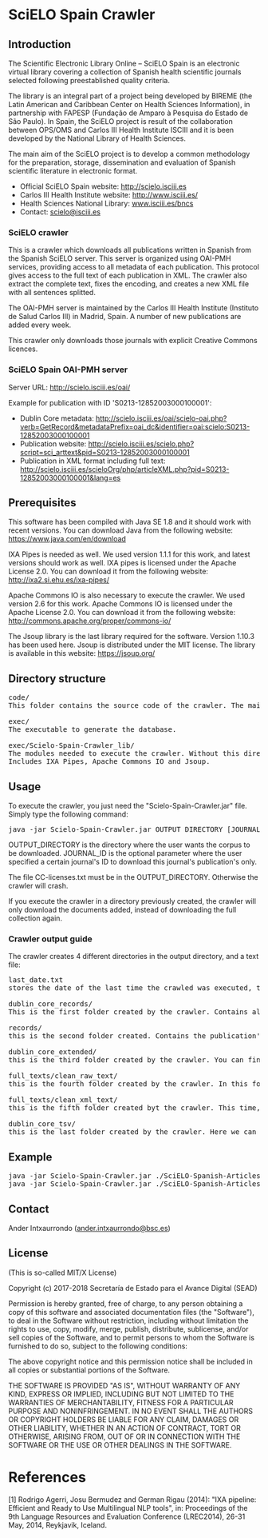 # SciELO Spain Crawler

## Introduction

The Scientific Electronic Library Online – SciELO Spain is an electronic virtual library covering a collection of Spanish health scientific journals selected following preestablished quality criteria.

The library is an integral part of a project being developed by BIREME (the Latin American and Caribbean Center on Health Sciences Information), in partnership with FAPESP (Fundação de Amparo à Pesquisa do Estado de São Paulo). In Spain, the SciELO project is result of the collaboration between OPS/OMS and Carlos III Health Institute ISCIII and it is been developed by the National Library of Health Sciences.

The main aim of the SciELO project is to develop a common methodology for the preparation, storage, dissemination and evaluation of Spanish scientific literature in electronic format. 

- Official SciELO Spain website: http://scielo.isciii.es
- Carlos III Health Institute website: http://www.isciii.es/
- Health Sciences National Library: www.isciii.es/bncs
- Contact: scielo@isciii.es

### SciELO crawler

This is a crawler which downloads all publications written in Spanish from the Spanish SciELO server. This server is organized using OAI-PMH services, providing access to all metadata of each publication. This protocol gives access to the full text of each publication in XML. The crawler also extract the complete text, fixes the encoding, and creates a new XML file with all sentences splitted.

The OAI-PMH server is maintained by the Carlos III Health Institute (Instituto de Salud Carlos III) in Madrid, Spain. A number of new publications are added every week.

This crawler only downloads those journals with explicit Creative Commons licences.

### SciELO Spain OAI-PMH server

Server URL: http://scielo.isciii.es/oai/

Example for publication with ID 'S0213-12852003000100001':
- Dublin Core metadata: http://scielo.isciii.es/oai/scielo-oai.php?verb=GetRecord&metadataPrefix=oai_dc&identifier=oai:scielo:S0213-12852003000100001
- Publication website: http://scielo.isciii.es/scielo.php?script=sci_arttext&pid=S0213-12852003000100001
- Publication in XML format including full text: http://scielo.isciii.es/scieloOrg/php/articleXML.php?pid=S0213-12852003000100001&lang=es 

## Prerequisites

This software has been compiled with Java SE 1.8 and it should work with recent versions. You can download Java from the following website: https://www.java.com/en/download

IXA Pipes is needed as well. We used version 1.1.1 for this work, and latest versions should work as well. IXA pipes is licensed under the Apache License 2.0. You can download it from the following website: http://ixa2.si.ehu.es/ixa-pipes/

Apache Commons IO is also necessary to execute the crawler. We used version 2.6 for this work. Apache Commons IO is licensed under the Apache License 2.0. You can download it from the following website: http://commons.apache.org/proper/commons-io/

The Jsoup library is the last library required for the software. Version 1.10.3 has been used here. Jsoup is distributed under the MIT license. The library is available in this website: https://jsoup.org/

## Directory structure

<pre>
code/
This folder contains the source code of the crawler. The main class is called <i>Crawler.java</i>

exec/
The executable to generate the database.

exec/Scielo-Spain-Crawler_lib/
The modules needed to execute the crawler. Without this directory, the crawler will crash.
Includes IXA Pipes, Apache Commons IO and Jsoup.
</pre>

## Usage

To execute the crawler, you just need the "Scielo-Spain-Crawler.jar" file. Simply type the following command:

<pre>java -jar Scielo-Spain-Crawler.jar OUTPUT_DIRECTORY [JOURNAL_ID]</pre>

OUTPUT_DIRECTORY is the directory where the user wants the corpus to be downloaded. JOURNAL_ID is the optional parameter where the user specified a certain journal's ID to download this journal's publication's only.

The file CC-licenses.txt must be in the OUTPUT_DIRECTORY. Otherwise the crawler will crash.

If you execute the crawler in a directory previously created, the crawler will only download the documents added, instead of downloading the full collection again.

### Crawler output guide
The crawler creates 4 different directories in the output directory, and a text file:
<pre>
last_date.txt
stores the date of the last time the crawled was executed, this file is used to control the download of new documents every time the crawler is executed.

dublin_core_records/
This is the first folder created by the crawler. Contains all publications' metadata in Dublin Core (DC) format. You can find information about the publication's title, abstract, authors,... Each subfolder is a journal's ID, you can find the publications of the journal inside the folder. This folder contains the titles and abstracts in Spanish only

records/
this is the second folder created. Contains the publication's info in XML format, very similar to the metadata. This file includes the full text in HTML format, titles and abstract in Spanish and English (if available),...

dublin_core_extended/
this is the third folder created by the crawler. You can find the same files of the "dublin_core_records" folder, but this time titles and abstracts can be found in both Spanish and English.

full_texts/clean_raw_text/
this is the fourth folder created by the crawler. In this folder we can find the full text of the article extracted from the XML file, with the encoding fixed, in complete raw text. Each line is a paragraph.

full_texts/clean_xml_text/
this is the fifth folder created byt the crawler. This time, the full text is organized in an XML file. Each XML contains the journal's ID, the article's ID, and the full text splitted in paragraphs and sentences. We used IXA pipes [1] to split the sentences.

dublin_core_tsv/
this is the last folder created by the crawler. Here we can find all metadata of the "dublin_core_extended" folder in one single file in tabular format (TSV).
</pre>

## Example

<pre>
java -jar Scielo-Spain-Crawler.jar ./SciELO-Spanish-Articles
java -jar Scielo-Spain-Crawler.jar ./SciELO-Spanish-Articles 1578-2549
</pre>

## Contact

Ander Intxaurrondo (ander.intxaurrondo@bsc.es)

## License

(This is so-called MIT/X License)

Copyright (c) 2017-2018 Secretaría de Estado para el Avance Digital (SEAD)

Permission is hereby granted, free of charge, to any person obtaining a copy of this software and associated documentation files (the "Software"), to deal in the Software without restriction, including without limitation the rights to use, copy, modify, merge, publish, distribute, sublicense, and/or sell copies of the Software, and to permit persons to whom the Software is furnished to do so, subject to the following conditions:

The above copyright notice and this permission notice shall be included in all copies or substantial portions of the Software.

THE SOFTWARE IS PROVIDED "AS IS", WITHOUT WARRANTY OF ANY KIND, EXPRESS OR IMPLIED, INCLUDING BUT NOT LIMITED TO THE WARRANTIES OF MERCHANTABILITY, FITNESS FOR A PARTICULAR PURPOSE AND NONINFRINGEMENT. IN NO EVENT SHALL THE AUTHORS OR COPYRIGHT HOLDERS BE LIABLE FOR ANY CLAIM, DAMAGES OR OTHER LIABILITY, WHETHER IN AN ACTION OF CONTRACT, TORT OR OTHERWISE, ARISING FROM, OUT OF OR IN CONNECTION WITH THE SOFTWARE OR THE USE OR OTHER DEALINGS IN THE SOFTWARE.

# References

[1] Rodrigo Agerri, Josu Bermudez and German Rigau (2014): "IXA pipeline: Efficient and Ready to Use Multilingual NLP tools", in: Proceedings of the 9th Language Resources and Evaluation Conference (LREC2014), 26-31 May, 2014, Reykjavik, Iceland.

